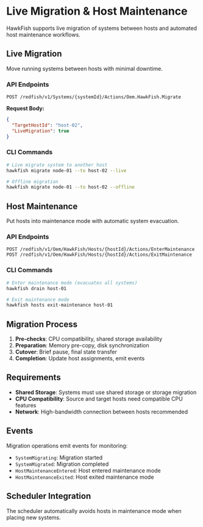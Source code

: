 # Live Migration & Host Maintenance

HawkFish supports live migration of systems between hosts and automated host maintenance workflows.

## Live Migration

Move running systems between hosts with minimal downtime.

### API Endpoints

```
POST /redfish/v1/Systems/{systemId}/Actions/Oem.HawkFish.Migrate
```

**Request Body:**
```json
{
  "TargetHostId": "host-02",
  "LiveMigration": true
}
```

### CLI Commands

```bash
# Live migrate system to another host
hawkfish migrate node-01 --to host-02 --live

# Offline migration
hawkfish migrate node-01 --to host-02 --offline
```

## Host Maintenance

Put hosts into maintenance mode with automatic system evacuation.

### API Endpoints

```
POST /redfish/v1/Oem/HawkFish/Hosts/{hostId}/Actions/EnterMaintenance
POST /redfish/v1/Oem/HawkFish/Hosts/{hostId}/Actions/ExitMaintenance
```

### CLI Commands

```bash
# Enter maintenance mode (evacuates all systems)
hawkfish drain host-01

# Exit maintenance mode
hawkfish hosts exit-maintenance host-01
```

## Migration Process

1. **Pre-checks**: CPU compatibility, shared storage availability
2. **Preparation**: Memory pre-copy, disk synchronization
3. **Cutover**: Brief pause, final state transfer
4. **Completion**: Update host assignments, emit events

## Requirements

- **Shared Storage**: Systems must use shared storage or storage migration
- **CPU Compatibility**: Source and target hosts need compatible CPU features
- **Network**: High-bandwidth connection between hosts recommended

## Events

Migration operations emit events for monitoring:

- `SystemMigrating`: Migration started
- `SystemMigrated`: Migration completed
- `HostMaintenanceEntered`: Host entered maintenance mode
- `HostMaintenanceExited`: Host exited maintenance mode

## Scheduler Integration

The scheduler automatically avoids hosts in maintenance mode when placing new systems.
